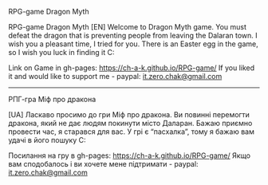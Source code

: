 RPG-game Dragon Myth

RPG-game Dragon Myth
[EN] Welcome to Dragon Myth game. You must defeat the dragon that is preventing people from leaving the Dalaran town. I wish you a pleasant time, I tried for you. There is an Easter egg in the game, so I wish you luck in finding it C:

Link on Game in gh-pages: https://ch-a-k.github.io/RPG-game/
If you liked it and would like to support me - paypal: it.zero.chak@gmail.com

_________________________________________________________________________________________________________

РПГ-гра Міф про дракона

[UA] Ласкаво просимо до гри Міф про дракона. Ви повинні перемогти дракона, який не дає людям покинути місто Даларан. Бажаю приємно провести час, я старався для вас. У грі є “пасхалка”, тому я бажаю вам удачі в його пошуку C:

Посилання на гру в gh-pages: https://ch-a-k.github.io/RPG-game/
Якщо вам сподобалось і ви хочете мене підтримати - paypal: it.zero.chak@gmail.com
